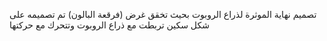  تصميم نهاية  الموثرة لذراع الروبوت بحيث تخقق غرض (فرقعة البالون) تم تصميمه على شكل سكين تربطت مع ذراع الروبوت وتتحرك  مع حركتها

